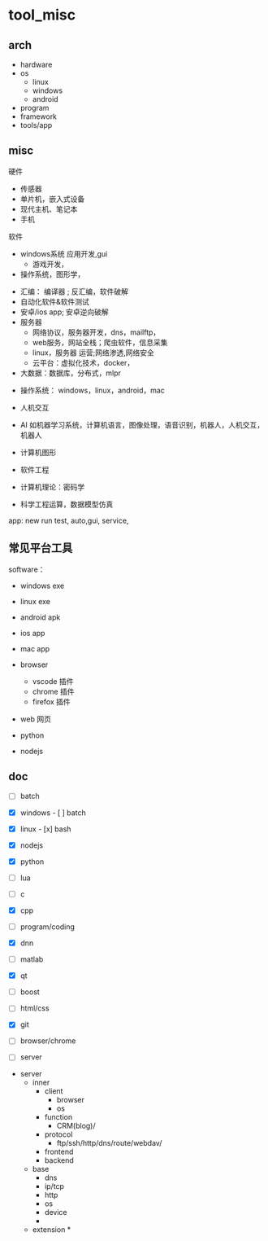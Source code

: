 # tool_misc

## arch

* hardware
* os
    * linux
    * windows
    * android
* program
* framework
* tools/app


## misc

硬件

* 传感器
* 单片机，嵌入式设备
* 现代主机、笔记本
* 手机

软件

* windows系统 应用开发,gui
  * 游戏开发，
* 操作系统，图形学，

- 汇编： 编译器 ; 反汇编，软件破解
- 自动化软件&软件测试
- 安卓/ios app; 安卓逆向破解
- 服务器
  - 网络协议，服务器开发，dns，mailftp，
  - web服务，网站全栈；爬虫软件，信息采集
  - linux，服务器 运营;网络渗透,网络安全
  - 云平台：虚拟化技术，docker，
- 大数据：数据库，分布式，mlpr



* 操作系统： windows，linux，android，mac



* 人机交互
* AI 如机器学习系统，计算机语言，图像处理，语音识别，机器人，人机交互，机器人
* 计算机图形
* 软件工程
* 计算机理论：密码学
* 科学工程运算，数据模型仿真


app: new  run test, auto,gui, service,

## 常见平台工具
software：
* windows exe
* linux exe
* android apk
* ios app
* mac app

* browser
    * vscode 插件
    * chrome 插件
    * firefox 插件
* web 网页
* python
* nodejs

## doc

- [ ] batch
- [x] windows
      - [ ] batch
- [x] linux
      - [x] bash

- [x] nodejs
- [x] python
- [ ] lua
- [ ] c
- [x] cpp
- [ ] program/coding
- [x] dnn
- [ ] matlab
- [x] qt
- [ ] boost
- [ ] html/css
  
- [x] git
- [ ] browser/chrome
- [ ] server
  
* server
  * inner
    * client
      * browser
      * os
    * function
      * CRM(blog)/
    * protocol
      * ftp/ssh/http/dns/route/webdav/
    * frontend
    * backend
  * base
    * dns
    * ip/tcp
    * http
    * os
    * device
    * 
  * extension
    * 



